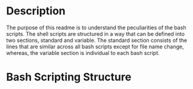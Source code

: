 # Description
 
The purpose of this readme is to understand the peculiarities of the bash scripts. The shell scripts are structured in a way that can be defined into two sections, standard and variable. The standard section consists of the lines that are similar across all bash scripts except for file name change, whereas, the variable section is individual to each bash script.
 
# Bash Scripting Structure
 
